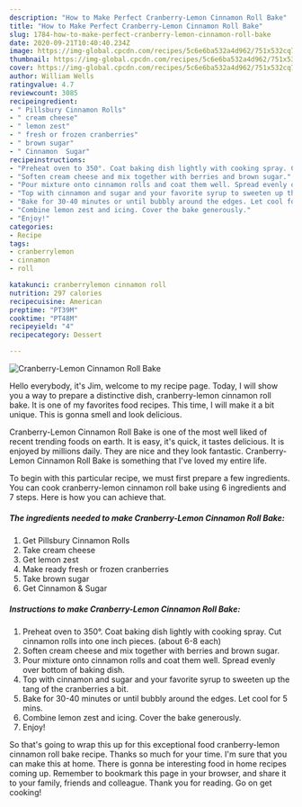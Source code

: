 ```yaml
---
description: "How to Make Perfect Cranberry-Lemon Cinnamon Roll Bake"
title: "How to Make Perfect Cranberry-Lemon Cinnamon Roll Bake"
slug: 1784-how-to-make-perfect-cranberry-lemon-cinnamon-roll-bake
date: 2020-09-21T10:40:40.234Z
image: https://img-global.cpcdn.com/recipes/5c6e6ba532a4d962/751x532cq70/cranberry-lemon-cinnamon-roll-bake-recipe-main-photo.jpg
thumbnail: https://img-global.cpcdn.com/recipes/5c6e6ba532a4d962/751x532cq70/cranberry-lemon-cinnamon-roll-bake-recipe-main-photo.jpg
cover: https://img-global.cpcdn.com/recipes/5c6e6ba532a4d962/751x532cq70/cranberry-lemon-cinnamon-roll-bake-recipe-main-photo.jpg
author: William Wells
ratingvalue: 4.7
reviewcount: 3085
recipeingredient:
- " Pillsbury Cinnamon Rolls"
- " cream cheese"
- " lemon zest"
- " fresh or frozen cranberries"
- " brown sugar"
- " Cinnamon  Sugar"
recipeinstructions:
- "Preheat oven to 350°. Coat baking dish lightly with cooking spray. Cut cinnamon rolls into one inch pieces. (about 6-8 each)"
- "Soften cream cheese and mix together with berries and brown sugar."
- "Pour mixture onto cinnamon rolls and coat them well. Spread evenly over bottom of baking dish."
- "Top with cinnamon and sugar and your favorite syrup to sweeten up the tang of the cranberries a bit."
- "Bake for 30-40 minutes or until bubbly around the edges. Let cool for 5 mins."
- "Combine lemon zest and icing. Cover the bake generously."
- "Enjoy!"
categories:
- Recipe
tags:
- cranberrylemon
- cinnamon
- roll

katakunci: cranberrylemon cinnamon roll 
nutrition: 297 calories
recipecuisine: American
preptime: "PT39M"
cooktime: "PT48M"
recipeyield: "4"
recipecategory: Dessert

---
```



![Cranberry-Lemon Cinnamon Roll Bake](https://img-global.cpcdn.com/recipes/5c6e6ba532a4d962/751x532cq70/cranberry-lemon-cinnamon-roll-bake-recipe-main-photo.jpg)

Hello everybody, it's Jim, welcome to my recipe page. Today, I will show you a way to prepare a distinctive dish, cranberry-lemon cinnamon roll bake. It is one of my favorites food recipes. This time, I will make it a bit unique. This is gonna smell and look delicious.

Cranberry-Lemon Cinnamon Roll Bake is one of the most well liked of recent trending foods on earth. It is easy, it's quick, it tastes delicious. It is enjoyed by millions daily. They are nice and they look fantastic. Cranberry-Lemon Cinnamon Roll Bake is something that I've loved my entire life.




To begin with this particular recipe, we must first prepare a few ingredients. You can cook cranberry-lemon cinnamon roll bake using 6 ingredients and 7 steps. Here is how you can achieve that.

<!--inarticleads1-->

##### The ingredients needed to make Cranberry-Lemon Cinnamon Roll Bake:

1. Get  Pillsbury Cinnamon Rolls
1. Take  cream cheese
1. Get  lemon zest
1. Make ready  fresh or frozen cranberries
1. Take  brown sugar
1. Get  Cinnamon &amp; Sugar




<!--inarticleads2-->

##### Instructions to make Cranberry-Lemon Cinnamon Roll Bake:

1. Preheat oven to 350°. Coat baking dish lightly with cooking spray. Cut cinnamon rolls into one inch pieces. (about 6-8 each)
1. Soften cream cheese and mix together with berries and brown sugar.
1. Pour mixture onto cinnamon rolls and coat them well. Spread evenly over bottom of baking dish.
1. Top with cinnamon and sugar and your favorite syrup to sweeten up the tang of the cranberries a bit.
1. Bake for 30-40 minutes or until bubbly around the edges. Let cool for 5 mins.
1. Combine lemon zest and icing. Cover the bake generously.
1. Enjoy!




So that's going to wrap this up for this exceptional food cranberry-lemon cinnamon roll bake recipe. Thanks so much for your time. I'm sure that you can make this at home. There is gonna be interesting food in home recipes coming up. Remember to bookmark this page in your browser, and share it to your family, friends and colleague. Thank you for reading. Go on get cooking!
